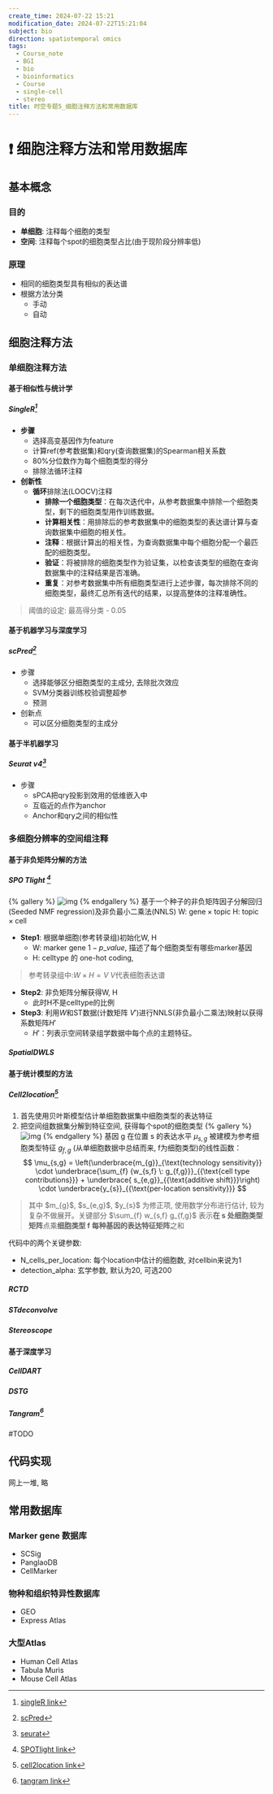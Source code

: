 ```yaml
---
create_time: 2024-07-22 15:21
modification_date: 2024-07-22T15:21:04
subject: bio
direction: spatiotemporal omics
tags:
  - Course_note
  - BGI
  - bio
  - bioinformatics
  - Course
  - single-cell
  - stereo
title: 时空专题5_细胞注释方法和常用数据库
---
```

# ❗ 细胞注释方法和常用数据库

## 基本概念
### 目的
- **单细胞**: 注释每个细胞的类型
- **空间**: 注释每个spot的细胞类型占比(由于现阶段分辨率低)
### 原理
- 相同的细胞类型具有相似的表达谱
- 根据方法分类
	- 手动
	- 自动
## 细胞注释方法
### 单细胞注释方法
#### 基于相似性与统计学
##### SingleR[^1]
- **步骤**
	- 选择高变基因作为feature
	- 计算ref(参考数据集)和qry(查询数据集)的Spearman相关系数
	- 80%分位数作为每个细胞类型的得分
	- 排除法循环注释
- **创新性**
	- **循环**排除法(LOOCV)注释
		- **排除一个细胞类型**：在每次迭代中，从参考数据集中排除一个细胞类型，剩下的细胞类型用作训练数据。
		- **计算相关性**：用排除后的参考数据集中的细胞类型的表达谱计算与查询数据集中细胞的相关性。
		- **注释**：根据计算出的相关性，为查询数据集中每个细胞分配一个最匹配的细胞类型。
		- **验证**：将被排除的细胞类型作为验证集，以检查该类型的细胞在查询数据集中的注释结果是否准确。
		- **重复**：对参考数据集中所有细胞类型进行上述步骤，每次排除不同的细胞类型，最终汇总所有迭代的结果，以提高整体的注释准确性。
> 阈值的设定: 最高得分类 - 0.05

#### 基于机器学习与深度学习
##### scPred[^2]
- 步骤
	- 选择能够区分细胞类型的主成分, 去除批次效应
	- SVM分类器训练校验调整超参 
	- 预测
- 创新点
	- 可以区分细胞类型的主成分
#### 基于半机器学习
##### Seurat v4[^3]
- 步骤
	- sPCA把qry投影到效用的低维嵌入中
	- 互临近的点作为anchor
	- Anchor和qry之间的相似性
### 多细胞分辨率的空间组注释
#### 基于非负矩阵分解的方法
##### SPO Tlight [^4]
{% gallery %}
![img](/img/obsimg/Pasted%20image%2020240722143611.png)
{% endgallery %}
基于一个种子的非负矩阵因子分解回归(Seeded NMF regression)及非负最小二乘法(NNLS)
W: $\text{gene} \times \text{topic}$
H: $\text{topic}\times\text{cell}$
- **Step1**: 根据单细胞(参考转录组)初始化W, H
	- W: marker gene $1-p\_value$, 描述了每个细胞类型有哪些marker基因
	- H: celltype 的 one-hot coding, 
> 参考转录组中:$W\times H = V$
> $V$代表细胞表达谱

- **Step2**: 非负矩阵分解获得W, H
	- 此时H不是celltype的比例
- **Step3**: 利用$W$和ST数据(计数矩阵 $V′$)进行NNLS(非负最小二乘法)映射以获得系数矩阵$H′$
	- $H′$：列表示空间转录组学数据中每个点的主题特征。
##### SpatialDWLS
#### 基于统计模型的方法
##### Cell2location[^5]
1. 首先使用贝叶斯模型估计单细胞数据集中细胞类型的表达特征
2. 把空间组数据集分解到特征空间, 获得每个spot的细胞类型
{% gallery %}
![img](/img/obsimg/Pasted%20image%2020240723111809.png)
{% endgallery %}
基因 g 在位置 s 的表达水平 $μ_{s,g}$ 被建模为参考细胞类型特征 $g_{f,g}$ (从单细胞数据中总结而来, f为细胞类型)的线性函数：
$$
\mu_{s,g} = \left(\underbrace{m_{g}}_{\text{technology sensitivity}} \cdot \underbrace{\sum_{f} {w_{s,f} \: g_{f,g}}}_{{\text{cell type contributions}}} + \underbrace{ s_{e,g}}_{{\text{additive shift}}}\right) \cdot \underbrace{y_{s}}_{{\text{per-location sensitivity}}}
$$

<blockquote>
<p>其中 $m_{g}$, $s_{e,g}$, $y_{s}$ 为修正项, 使用数学分布进行估计, 较为复杂不做展开。关键部分 $\sum_{f} w_{s,f} g_{f,g}$ 表示<strong>在 s 处细胞类型矩阵</strong>点乘<strong>细胞类型 f 每种基因的表达特征矩阵</strong>之和</p>
</blockquote>

代码中的两个关键参数:
- N_cells_per_location: 每个location中估计的细胞数, 对cellbin来说为1
- detection_alpha: 玄学参数, 默认为20, 可选200
##### RCTD
##### STdeconvolve
##### Stereoscope
#### 基于深度学习
##### CellDART
##### DSTG
##### Tangram[^6]
#TODO 
## 代码实现
网上一堆, 略
## 常用数据库
### Marker gene 数据库
- SCSig
- PanglaoDB
- CellMarker
### 物种和组织特异性数据库
- GEO
- Express Atlas
### 大型Atlas
- Human Cell Atlas
- Tabula Muris
- Mouse Cell Atlas




[^1]: [singleR link](https://bioconductor.org/packages/release/bioc/html/SingleR.html)
[^2]: [scPred](https://github.com/powellgenomicslab/scPred)
[^3]: [seurat](https://satijalab.org/seurat/articles/get_started)
[^4]: [SPOTlight link](https://www.researchgate.net/publication/349096707_SPOTlight_Seeded_NMF_regression_to_deconvolute_spatial_transcriptomics_spots_with_single-cell_transcriptome)
[^5]: [cell2location link](https://www.nature.com/articles/s41587-021-01139-4)
[^6]: [tangram link](https://www.nature.com/articles/s41592-021-01264-7#Sec12)

